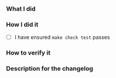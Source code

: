 <!--
Please make sure you've read and understood our contributing guidelines;
https://github.com/humanlayer/humanlayer/blob/master/CONTRIBUTING.md

If this is a bug fix, make sure your description includes "fixes #xxxx", or
"closes #xxxx"

Please provide the following information:

-->

### What I did

### How I did it

- [ ] I have ensured `make check test` passes

### How to verify it

### Description for the changelog
<!--
Write a short (one line) summary that describes the changes in this
pull request for inclusion in the changelog:
-->

<!--
**- A picture of a cute animal (not mandatory but encouraged)**

-->
